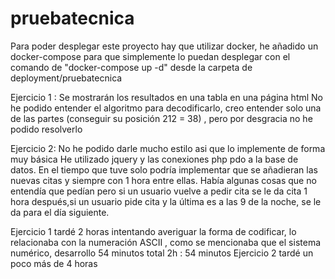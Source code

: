 # pruebatecnica

Para poder desplegar este proyecto hay que utilizar docker, he añadido un docker-compose para que simplemente lo puedan desplegar con el comando de "docker-compose up -d" desde la carpeta de deployment/pruebatecnica

Ejercicio 1 :
Se mostrarán los resultados en una tabla en una página html
No he podido entender el algoritmo para decodificarlo, creo entender solo una de las partes (conseguir su posición 212 = 38) , pero por desgracia no he podido resolverlo

Ejercicio 2:
No he podido darle mucho estilo asi que lo implemente de forma muy básica
He utilizado jquery y las conexiones php pdo a la base de datos.
En el tiempo que tuve solo podría implementar que se añadieran las nuevas citas y siempre con 1 hora entre ellas.
Había algunas cosas que no entendía que pedían pero si un usuario vuelve a pedir cita se le da cita 1 hora después,si un usuario pide cita y la última es a las 9 de la noche, se le da para el día siguiente.



Ejercicio 1 tardé 2 horas intentando averiguar la forma de codificar, lo relacionaba con la numeración ASCII , como se mencionaba que el sistema numérico, desarrollo 54 minutos total 2h : 54 minutos
Ejercicio 2 tardé un poco más de 4 horas

